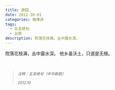 ```yaml
---
title: 游园
date: 2012-10-01
categories: 格律诗
tags:
  - 五言绝句
  - 五绝
description: 院落花枝满，丛中露水深。
---
```


院落花枝满，丛中露水深。
他乡虽沃土，只道是无根。

<br/>
<blockquote>
<p><small><i>注释：五言绝句（中华新韵）</i></small></p>
<p><small><i>2012.10</i></small></p>
</blockquote>
